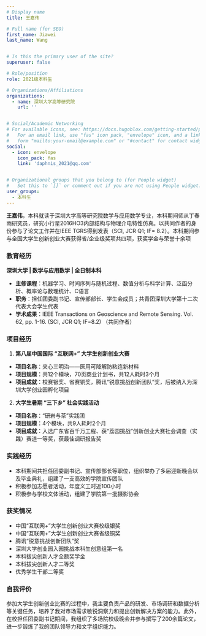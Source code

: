 ```yaml
---
# Display name
title: 王嘉伟

# Full name (for SEO)
first_name: Jiawei
last_name: Wang


# Is this the primary user of the site?
superuser: false

# Role/position
role: 2021级本科生

# Organizations/Affiliations
organizations:
  - name: 深圳大学高等研究院
    url: ''


# Social/Academic Networking
# For available icons, see: https://docs.hugoblox.com/getting-started/page-builder/#icons
#   For an email link, use "fas" icon pack, "envelope" icon, and a link in the
#   form "mailto:your-email@example.com" or "#contact" for contact widget.
social:
  - icon: envelope
    icon_pack: fas
    link: 'daphnis_2021@qq.com'


# Organizational groups that you belong to (for People widget)
#   Set this to `[]` or comment out if you are not using People widget.
user_groups:
  - 本科生
---
```


**王嘉伟**，本科就读于深圳大学高等研究院数学与应用数学专业，本科期间师从丁春雨研究员，研究小行星2016HO3内部结构与物理介电特性仿真。以共同作者的身份参与了论文工作并在IEEE TGRS得到发表（SCI, JCR Q1; IF= 8.2）。本科期间参与全国大学生创新创业大赛获得省/企业级奖项共四项，获奖学金与荣誉十余项

### 教育经历

**深圳大学 | 数学与应用数学 | 全日制本科**  
- **主修课程**：机器学习、时间序列与随机过程、数值分析与科学计算、泛函分析、概率论与数理统计、C语言  
- **职务**：担任团委副书记、宣传部部长、学生会成员；共青团深圳大学第十二次代表大会学生代表  
- **学术成果**：IEEE Transactions on Geoscience and Remote Sensing. Vol. 62, pp. 1-16. (SCI, JCR Q1; IF=8.2) （共同作者）  

### 项目经历

1. **第八届中国国际 “互联网+” 大学生创新创业大赛**  
- **项目名称**：夹心三明治——医用可降解防粘连新材料  
- **项目规模**：共12个模块，70页商业计划书，共12人耗时3个月  
- **项目成就**：校赛银奖、省赛铜奖，腾讯“锐意挑战创新团队”奖，后被纳入为深圳大学创业园孵化项目  

2. **大学生暑期 “三下乡” 社会实践活动**  
- **项目名称**：“研岩与茶”实践团  
- **项目规模**：4个模块，共9人耗时2个月  
- **项目成就**：入选广东省百千万工程、获“荔园挑战”创新创业大赛社会调查（实践）赛道一等奖，获最佳调研报告奖  

### 实践经历

- 本科期间共担任团委副书记、宣传部部长等职位，组织举办了多届迎新晚会以及毕业典礼，组建了一支高效的学院宣传团队  
- 积极参加志愿者活动，年度义工时近100小时  
- 积极参与学校文体活动，组建了学院第一批摄影协会  

### 获奖情况

- 中国“互联网+”大学生创新创业大赛校级银奖  
- 中国“互联网+”大学生创新创业大赛省级铜奖  
- 腾讯“锐意挑战创新团队”奖  
- 深圳大学创业园入园挑战本科生创意组第一名  
- 本科拔尖创新人才全额奖学金  
- 本科拔尖创新人才二等奖  
- 优秀学生干部二等奖  

### 自我评价

参加大学生创新创业比赛的过程中，我主要负责产品的研发、市场调研和数据分析等关键任务，培养了我对市场需求敏锐洞察力和提出创新解决方案的能力。此外，在校担任团委副书记期间，我组织了多场院校级晚会并参与撰写了200余篇论文，进一步锻炼了我的团队领导力和文字组织能力。